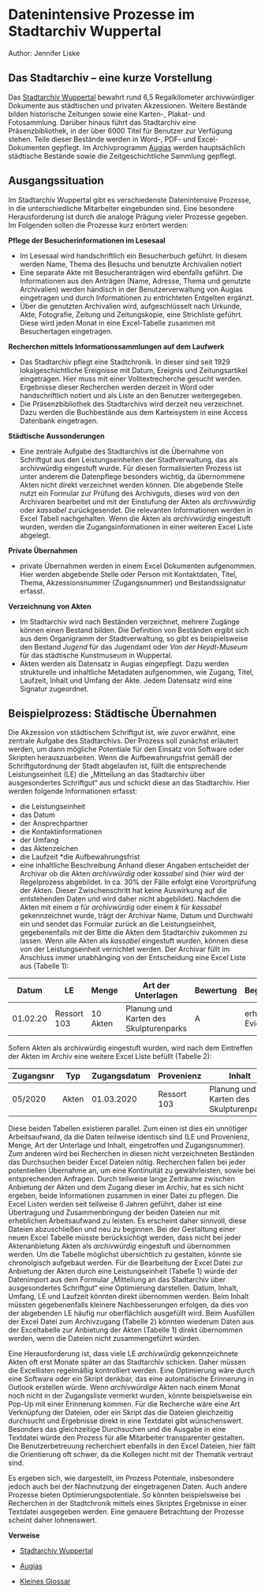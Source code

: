 # Datenintensive Prozesse im Stadtarchiv Wuppertal

Author: Jennifer Liske

## Das Stadtarchiv – eine kurze Vorstellung

Das [Stadtarchiv Wuppertal](https://www.friedrich-engels-haus.de/stadtarchiv/was-wir-tun) bewahrt rund 6,5 Regalkilometer archivwürdiger Dokumente aus städtischen und privaten Akzessionen. Weitere Bestände bilden historische Zeitungen sowie eine Karten-, Plakat- und Fotosammlung. Darüber hinaus führt das Stadtarchiv eine Präsenzbibliothek, in der über 6000 Titel für Benutzer zur Verfügung stehen. Teile dieser Bestände werden in Word-, PDF- und Excel-Dokumenten gepflegt. Im Archivprogramm [Augias](https://www.augias.de) werden hauptsächlich städtische Bestände sowie die Zeitgeschichtliche Sammlung gepflegt.

## Ausgangssituation

Im Stadtarchiv Wuppertal gibt es verschiedenste Datenintensive Prozesse, in die unterschiedliche Mitarbeiter eingebunden sind. Eine besondere Herausforderung ist durch die analoge Prägung vieler Prozesse gegeben. Im Folgenden sollen die Prozesse kurz erörtert werden:

**Pflege der Besucherinformationen im Lesesaal**

-	Im Lesesaal wird handschriftlich ein Besucherbuch geführt. In diesem werden Name, Thema des Besuchs und benutzte Archivalien notiert
-	Eine separate Akte mit Besucheranträgen wird ebenfalls geführt. Die Informationen aus den Anträgen (Name, Adresse, Thema und genutzte Archivalien) werden händisch in der Benutzerverwaltung von Augias eingetragen und durch Informationen zu entrichteten Entgelten ergänzt.
-	Über die genutzten Archivalien wird, aufgeschlüsselt nach Urkunde, Akte, Fotografie, Zeitung und Zeitungskopie, eine Strichliste geführt. Diese wird jeden Monat in eine Excel-Tabelle zusammen mit Besuchertagen eingetragen.

**Recherchen mittels Informationssammlungen auf dem Laufwerk**

-	Das Stadtarchiv pflegt eine Stadtchronik. In dieser sind seit 1929 lokalgeschichtliche Ereignisse mit Datum, Ereignis und Zeitungsartikel eingetragen. Hier muss mit einer Volltextrecherche gesucht werden. Ergebnisse dieser Recherchen werden derzeit in Word oder handschriftlich notiert und als Liste an den Benutzer weitergegeben.
-	Die Präsenzbibliothek des Stadtarchivs wird derzeit neu verzeichnet. Dazu werden die Buchbestände aus dem Karteisystem in eine Access Datenbank eingetragen.

**Städtische Aussonderungen**

-	Eine zentrale Aufgabe des Stadtarchivs ist die Übernahme von Schriftgut aus den Leistungseinheiten der Stadtverwaltung, das als archivwürdig eingestuft wurde. Für diesen formalisierten Prozess ist unter anderem die Datenpflege besonders wichtig, da übernommene Akten nicht direkt verzeichnet werden können. Die abgebende Stelle nutzt ein Formular zur Prüfung des Archivguts, dieses wird von den Archivaren bearbeitet und mit der Einstufung der Akten als *archivwürdig* oder *kassabel* zurückgesendet. Die relevanten Informationen werden in Excel Tabell nachgehalten. Wenn die Akten als *archivwürdig* eingestuft wurden, werden die Zugangsinformationen in einer weiteren Excel Liste abgelegt.

**Private Übernahmen**

-	private Übernahmen werden in einem Excel Dokumenten aufgenommen. Hier werden abgebende Stelle oder Person mit Kontaktdaten, Titel, Thema, Akzessionsnummer (Zugangsnummer) und Bestandssignatur erfasst. 

**Verzeichnung von Akten**

-	Im Stadtarchiv wird nach Beständen verzeichnet, mehrere Zugänge können einen Bestand bilden. Die Definition von Beständen ergibt sich aus dem Organigramm der Stadtverwaltung, so gibt es beispielsweise den Bestand *Jugend* für das Jugendamt oder *Von der Heydt-Museum* für das städtische Kunstmuseum in Wuppertal.
-	Akten werden als Datensatz in Augias eingepflegt. Dazu werden strukturelle und inhaltliche Metadaten aufgenommen, wie Zugang, Titel, Laufzeit, Inhalt und Umfang der Akte. Jedem Datensatz wird eine Signatur zugeordnet.

## Beispielprozess: Städtische Übernahmen

Die Akzession von städtischem Schriftgut ist, wie zuvor erwähnt, eine zentrale Aufgabe des Stadtarchivs. Der Prozess soll zunächst erläutert werden, um dann mögliche Potentiale für den Einsatz von Software oder Skripten herauszuarbeiten.
Wenn die Aufbewahrungsfrist gemäß der Schriftgutordnung der Stadt abgelaufen ist, füllt die entsprechende Leistungseinheit (LE) die „Mitteilung an das Stadtarchiv über ausgesondertes Schriftgut“ aus und schickt diese an das Stadtarchiv. Hier werden folgende Informationen erfasst:
* die Leistungseinheit
* das Datum
* der Ansprechpartner
* die Kontaktinformationen
* der Umfang
* das Aktenzeichen
* die Laufzeit
*die Aufbewahrungsfrist
* eine inhaltliche Beschreibung
Anhand dieser Angaben entscheidet der Archivar ob die Akten *archivwürdig* oder *kassabel* sind (hier wird der Regelprozess abgebildet. In ca. 30% der Fälle erfolgt eine Vorortprüfung der Akten. Dieser Zwischenschritt hat keine Auswirkung auf die entstehenden Daten und wird daher nicht abgebildet). Nachdem die Akten mit einem *a* für *archivwürdig* oder einem *k* für *kassabel* gekennzeichnet wurde, trägt der Archivar Name, Datum und Durchwahl ein und sendet das Formular zurück an die Leistungseinheit, gegebenenfalls mit der Bitte die Akten dem Stadtarchiv zukommen zu lassen. Wenn alle Akten als *kassabel* eingestuft wurden, können diese von der Leistungseinheit vernichtet werden. 
Der Archivar füllt im Anschluss immer unabhänging von der Entscheidung eine Excel Liste aus (Tabelle 1):

| Datum | LE | Menge | Art der Unterlagen | Bewertung | Begründung | eingetroffen |
| ----- | -- | ----- | ------------------ | ----------| -----------| ------------ |
| 01.02.20|  Ressort 103 | 10 Akten | Planung und Karten des Skulpturenparks | A | erheblicher Evidenzwert | Nr. 05/2020 | 


Sofern Akten als archivwürdig eingestuft wurden, wird nach dem Eintreffen der Akten im Archiv eine weitere Excel Liste befüllt (Tabelle 2):

| Zugangsnr | Typ | Zugangsdatum | Provenienz | Inhalt | Laufzeit | Menge | Art | Lagerort | Karton | Mappe | Entmetallisiert|
| --------- | --- | ------------ | ---------- | ------ | -------- | ----- | --- | -------- | ------ | ----- | -------------- |
| 05/2020 | Akten | 01.03.2020 | Ressort 103 | Planung und Karten des Skulpturenparks | 2000-2005 | 0,7 lfm | Akten | EG Regal 28 | nein | nein | nein |

Diese beiden Tabellen existieren parallel. Zum einen ist dies ein unnötiger Arbeitsaufwand, da die Daten teilweise identisch sind (LE und Provenienz, Menge, Art der Unterlage und Inhalt, eingetroffen und Zugangsnummer). Zum anderen wird bei Recherchen in diesen nicht verzeichneten Beständen das Durchsuchen beider Excel Dateien nötig. Recherchen fallen bei jeder potentiellen Übernahme an, um eine Kontinuität zu gewährleisten, sowie bei entsprechenden Anfragen. 
Durch teilweise lange Zeiträume zwischen Anbietung der Akten und dem Zugang dieser im Archiv, hat es sich nicht ergeben, beide Informationen zusammen in einer Datei zu pflegen. Die Excel Listen werden seit teilweise 6 Jahren geführt, daher ist eine Übertragung und Zusammenbringung der beiden Dateien nur mit erheblichen Arbeitsaufwand zu leisten. Es erscheint daher sinnvoll, diese Dateien abzuschließen und neu zu beginnen. Bei der Gestaltung einer neuen Excel Tabelle müsste berücksichtigt werden, dass nicht bei jeder Aktenanbietung Akten als *archivwürdig* eingestuft und übernommen werden. Um die Tabelle möglichst übersichtlich zu gestalten, könnte sie chronolgisch aufgebaut werden. 
Für die Bearbeitung der Excel Datei zur Anbietung der Akten durch eine Leistungseinheit (Tabelle 1) würde der Datenimport aus dem Formular „Mitteilung an das Stadtarchiv über ausgesondertes Schriftgut“ eine Optimierung darstellen. Datum, Inhalt, Umfang, LE und Laufzeit könnten direkt übernommen werden. Beim Inhalt müssten gegebenenfalls kleinere Nachbesserungen erfolgen, da dies von der abgebenden LE häufig nur oberflächlich ausgefüllt wird. Beim Ausfüllen der Excel Datei zum Archivzugang (Tabelle 2) könnten wiederum Daten aus der Exceltabelle zur Anbietung der Akten (Tabelle 1) direkt übernommen werden, wenn die Dateien nicht zusammengeführt würden.

Eine Herausforderung ist, dass viele LE *archivwürdig* gekennzeichnete Akten oft erst Monate später an das Stadtarchiv schicken. Daher müssen die Excellisten regelmäßig kontrolliert werden. Eine Optimierung wäre durch eine Software oder ein Skript denkbar, das eine automatische Erinnerung in Outlook erstellen würde. Wenn *archivwürdige* Akten nach einem Monat noch nicht in der Zugangsliste vermerkt wurden, könnte beispielsweise ein Pop-Up mit einer Erinnerung kommen.
Für die Recherche wäre eine Art Verknüpfung der Dateien, oder ein Skript das die Dateien gleichzeitig durchsucht und Ergebnisse direkt in eine Textdatei gibt wünschenswert. Besonders das gleichzeitige Durchsuchen und die Ausgabe in eine Textdatei würde den Prozess für alle Mitarbeiter transparenter gestalten. Die Benutzerbetreuung recherchiert ebenfalls in den Excel Dateien, hier fällt die Orientierung oft schwer, da die Kollegen nicht mit der Thematik vertraut sind.

Es ergeben sich, wie dargestellt, im Prozess Potentiale, insbesondere jedoch auch bei der Nachnutzung der eingetragenen Daten. Auch andere Prozesse bieten Optimierungspotentiale. So könnten beispielsweise bei Recherchen in der Stadtchronik mittels eines Skriptes Ergebnisse in einer Textdatei ausgegeben werden. Eine genauere Betrachtung der Prozesse scheint daher lohnenswert.

**Verweise**

* [Stadtarchiv Wuppertal](https://www.friedrich-engels-haus.de/stadtarchiv/was-wir-tun)

* [Augias](https://www.augias.de)

* [Kleines Glossar](https://www.bundesarchiv.de/DE/Navigation/Benutzen/Hilfe/Glossar/glossar.html)
